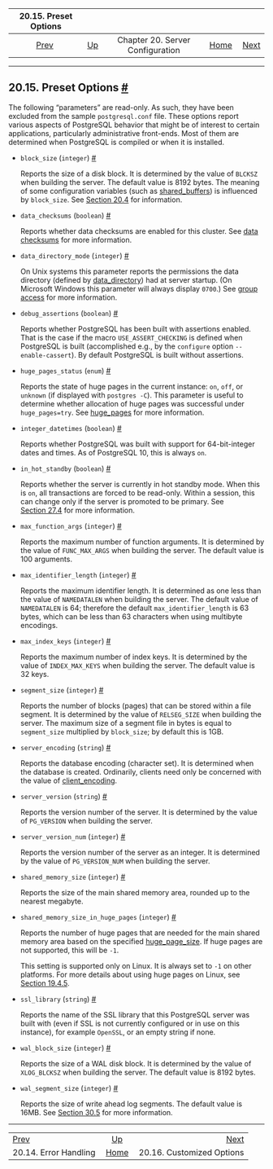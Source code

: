 <!--?xml version="1.0" encoding="UTF-8" standalone="no"?-->

|                        20.15. Preset Options                        |                                                              |                                  |                                                       |                                                                 |
| :-----------------------------------------------------------------: | :----------------------------------------------------------- | :------------------------------: | ----------------------------------------------------: | --------------------------------------------------------------: |
| [Prev](runtime-config-error-handling.html "20.14. Error Handling")  | [Up](runtime-config.html "Chapter 20. Server Configuration") | Chapter 20. Server Configuration | [Home](index.html "PostgreSQL 17devel Documentation") |  [Next](runtime-config-custom.html "20.16. Customized Options") |

***

## 20.15. Preset Options [#](#RUNTIME-CONFIG-PRESET)

The following “parameters” are read-only. As such, they have been excluded from the sample `postgresql.conf` file. These options report various aspects of PostgreSQL behavior that might be of interest to certain applications, particularly administrative front-ends. Most of them are determined when PostgreSQL is compiled or when it is installed.

* `block_size` (`integer`) [#](#GUC-BLOCK-SIZE)

    Reports the size of a disk block. It is determined by the value of `BLCKSZ` when building the server. The default value is 8192 bytes. The meaning of some configuration variables (such as [shared\_buffers](runtime-config-resource.html#GUC-SHARED-BUFFERS)) is influenced by `block_size`. See [Section 20.4](runtime-config-resource.html "20.4. Resource Consumption") for information.

* `data_checksums` (`boolean`) [#](#GUC-DATA-CHECKSUMS)

    Reports whether data checksums are enabled for this cluster. See [data checksums](app-initdb.html#APP-INITDB-DATA-CHECKSUMS) for more information.

* `data_directory_mode` (`integer`) [#](#GUC-DATA-DIRECTORY-MODE)

    On Unix systems this parameter reports the permissions the data directory (defined by [data\_directory](runtime-config-file-locations.html#GUC-DATA-DIRECTORY)) had at server startup. (On Microsoft Windows this parameter will always display `0700`.) See [group access](app-initdb.html#APP-INITDB-ALLOW-GROUP-ACCESS) for more information.

* `debug_assertions` (`boolean`) [#](#GUC-DEBUG-ASSERTIONS)

    Reports whether PostgreSQL has been built with assertions enabled. That is the case if the macro `USE_ASSERT_CHECKING` is defined when PostgreSQL is built (accomplished e.g., by the `configure` option `--enable-cassert`). By default PostgreSQL is built without assertions.

* `huge_pages_status` (`enum`) [#](#GUC-HUGE-PAGES-STATUS)

    Reports the state of huge pages in the current instance: `on`, `off`, or `unknown` (if displayed with `postgres -C`). This parameter is useful to determine whether allocation of huge pages was successful under `huge_pages=try`. See [huge\_pages](runtime-config-resource.html#GUC-HUGE-PAGES) for more information.

* `integer_datetimes` (`boolean`) [#](#GUC-INTEGER-DATETIMES)

    Reports whether PostgreSQL was built with support for 64-bit-integer dates and times. As of PostgreSQL 10, this is always `on`.

* `in_hot_standby` (`boolean`) [#](#GUC-IN-HOT-STANDBY)

    Reports whether the server is currently in hot standby mode. When this is `on`, all transactions are forced to be read-only. Within a session, this can change only if the server is promoted to be primary. See [Section 27.4](hot-standby.html "27.4. Hot Standby") for more information.

* `max_function_args` (`integer`) [#](#GUC-MAX-FUNCTION-ARGS)

    Reports the maximum number of function arguments. It is determined by the value of `FUNC_MAX_ARGS` when building the server. The default value is 100 arguments.

* `max_identifier_length` (`integer`) [#](#GUC-MAX-IDENTIFIER-LENGTH)

    Reports the maximum identifier length. It is determined as one less than the value of `NAMEDATALEN` when building the server. The default value of `NAMEDATALEN` is 64; therefore the default `max_identifier_length` is 63 bytes, which can be less than 63 characters when using multibyte encodings.

* `max_index_keys` (`integer`) [#](#GUC-MAX-INDEX-KEYS)

    Reports the maximum number of index keys. It is determined by the value of `INDEX_MAX_KEYS` when building the server. The default value is 32 keys.

* `segment_size` (`integer`) [#](#GUC-SEGMENT-SIZE)

    Reports the number of blocks (pages) that can be stored within a file segment. It is determined by the value of `RELSEG_SIZE` when building the server. The maximum size of a segment file in bytes is equal to `segment_size` multiplied by `block_size`; by default this is 1GB.

* `server_encoding` (`string`) [#](#GUC-SERVER-ENCODING)

    Reports the database encoding (character set). It is determined when the database is created. Ordinarily, clients need only be concerned with the value of [client\_encoding](runtime-config-client.html#GUC-CLIENT-ENCODING).

* `server_version` (`string`) [#](#GUC-SERVER-VERSION)

    Reports the version number of the server. It is determined by the value of `PG_VERSION` when building the server.

* `server_version_num` (`integer`) [#](#GUC-SERVER-VERSION-NUM)

    Reports the version number of the server as an integer. It is determined by the value of `PG_VERSION_NUM` when building the server.

* `shared_memory_size` (`integer`) [#](#GUC-SHARED-MEMORY-SIZE)

    Reports the size of the main shared memory area, rounded up to the nearest megabyte.

* `shared_memory_size_in_huge_pages` (`integer`) [#](#GUC-SHARED-MEMORY-SIZE-IN-HUGE-PAGES)

    Reports the number of huge pages that are needed for the main shared memory area based on the specified [huge\_page\_size](runtime-config-resource.html#GUC-HUGE-PAGE-SIZE). If huge pages are not supported, this will be `-1`.

    This setting is supported only on Linux. It is always set to `-1` on other platforms. For more details about using huge pages on Linux, see [Section 19.4.5](kernel-resources.html#LINUX-HUGE-PAGES "19.4.5. Linux Huge Pages").

* `ssl_library` (`string`) [#](#GUC-SSL-LIBRARY)

    Reports the name of the SSL library that this PostgreSQL server was built with (even if SSL is not currently configured or in use on this instance), for example `OpenSSL`, or an empty string if none.

* `wal_block_size` (`integer`) [#](#GUC-WAL-BLOCK-SIZE)

    Reports the size of a WAL disk block. It is determined by the value of `XLOG_BLCKSZ` when building the server. The default value is 8192 bytes.

* `wal_segment_size` (`integer`) [#](#GUC-WAL-SEGMENT-SIZE)

    Reports the size of write ahead log segments. The default value is 16MB. See [Section 30.5](wal-configuration.html "30.5. WAL Configuration") for more information.

***

|                                                                     |                                                              |                                                                 |
| :------------------------------------------------------------------ | :----------------------------------------------------------: | --------------------------------------------------------------: |
| [Prev](runtime-config-error-handling.html "20.14. Error Handling")  | [Up](runtime-config.html "Chapter 20. Server Configuration") |  [Next](runtime-config-custom.html "20.16. Customized Options") |
| 20.14. Error Handling                                               |     [Home](index.html "PostgreSQL 17devel Documentation")    |                                       20.16. Customized Options |
